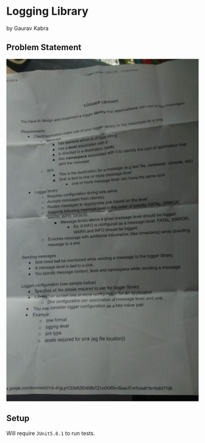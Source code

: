 # Logging Library 
by Gaurav Kabra

## Problem Statement
![](./assets/images/logger_lib.png)

## Setup
Will require `JUnit5.8.1` to run tests.